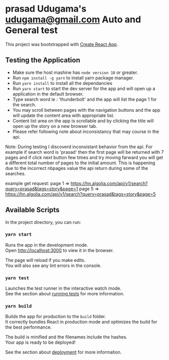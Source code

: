 # prasad Udugama's <udugama@gmail.com> Auto and General test

This project was bootstrapped with [Create React App](https://github.com/facebook/create-react-app).

## Testing the Application

* Make sure the host mashine has `node version 10` or greater.
* Run `npm install -g yarn` to install yarn package manager.
* Run `yarn install` to install all the dependancies
* Run `yarn start` to start the dev server for the app and will open up a application in the default browser.
* Type search word ie : 'thunderbolt' and the app will list the page 1 for the search.
* You may scroll between pages with the navigation buttons and the app will update the content area with appropriate list.
* Content list area on the app is scrollable and by clicking the title will open up the story on a new browser tab.
* Please refer following note about inconsistancy that may course in the api.

Note: During testing I discoverd inconsistant behavior from the api. For example if search word is 'prasad' then the first page will be returned with 7 pages and if click next button few times and try moving farward you will get a different total number of pages to the initial amount. This is happening due to the incorrect nbpages value the api return during some of the searches.

example get request: page 1 => https://hn.algolia.com/api/v1/search?query=prasad&tags=story&page=1
page 5 => https://hn.algolia.com/api/v1/search?query=prasad&tags=story&page=5

## Available Scripts

In the project directory, you can run:

### `yarn start`

Runs the app in the development mode.<br />
Open [http://localhost:3000](http://localhost:3000) to view it in the browser.

The page will reload if you make edits.<br />
You will also see any lint errors in the console.

### `yarn test`

Launches the test runner in the interactive watch mode.<br />
See the section about [running tests](https://facebook.github.io/create-react-app/docs/running-tests) for more information.

### `yarn build`

Builds the app for production to the `build` folder.<br />
It correctly bundles React in production mode and optimizes the build for the best performance.

The build is minified and the filenames include the hashes.<br />
Your app is ready to be deployed!

See the section about [deployment](https://facebook.github.io/create-react-app/docs/deployment) for more information.
